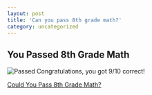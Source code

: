 ```yaml
---
layout: post
title: 'Can you pass 8th grade math?'
category: uncategorized
---
```


## You Passed 8th Grade Math
![Passed](http://images.blogthings.com/couldyoupasseighthgrademathquiz/passed.jpg)
Congratulations, you got 9/10 correct!

[Could You Pass 8th Grade Math?](http://www.blogthings.com/couldyoupasseighthgrademathquiz/)
